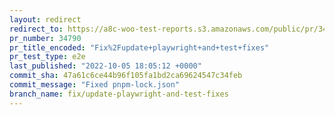 ```yaml
---
layout: redirect
redirect_to: https://a8c-woo-test-reports.s3.amazonaws.com/public/pr/34790/e2e/index.html
pr_number: 34790
pr_title_encoded: "Fix%2Fupdate+playwright+and+test+fixes"
pr_test_type: e2e
last_published: "2022-10-05 18:05:12 +0000"
commit_sha: 47a61c6ce44b96f105fa1bd2ca69624547c34feb
commit_message: "Fixed pnpm-lock.json"
branch_name: fix/update-playwright-and-test-fixes
---
```


